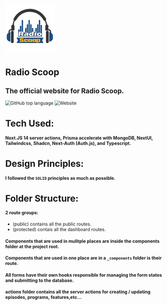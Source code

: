 ![Logo](public/logo.png)

# Radio Scoop

## The official website for Radio Scoop.

![GitHub top language](https://img.shields.io/github/languages/top/nadertate/radioscoop)
![Website](https://img.shields.io/website?url=https%3A%2F%2Fwww.radio-scoop.com&up_message=online&label=radio-scoop)

# Tech Used:

#### Next.JS 14 server actions, Prisma accelerate with MongoDB, NextUI, Tailwindcss, Shadcn, Next-Auth (Auth.js), and Typescript.

# Design Principles:

#### I followed the `SOLID` principles as much as possible.

# Folder Structure:

#### 2 route groups:

- (public) contains all the public routes.
- (protected) contais all the dashboard routes.

#### Components that are used in mulitple places are inside the components folder at the project root.

#### Components that are used in one place are in a `_components` folder is their route.

#### All forms have their own hooks responsible for managing the form states and submitting to the database.

#### actions folder contains all the server actions for creating / updating episodes, programs, features,etc...
